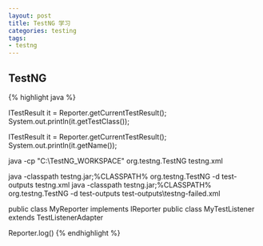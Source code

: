 ```yaml
---
layout: post
title: TestNG 学习
categories: testing
tags: 
- testng
---
```


## TestNG

{% highlight java %}

ITestResult it = Reporter.getCurrentTestResult();
System.out.println(it.getTestClass()); 

ITestResult it = Reporter.getCurrentTestResult(); 
System.out.println(it.getName());

java -cp "C:\TestNG_WORKSPACE" org.testng.TestNG testng.xml

java -classpath testng.jar;%CLASSPATH% org.testng.TestNG -d test-outputs testng.xml
java -classpath testng.jar;%CLASSPATH% org.testng.TestNG -d test-outputs test-outputs\testng-failed.xml

public class MyReporter implements IReporter
public class MyTestListener extends TestListenerAdapter

Reporter.log()
{% endhighlight %}